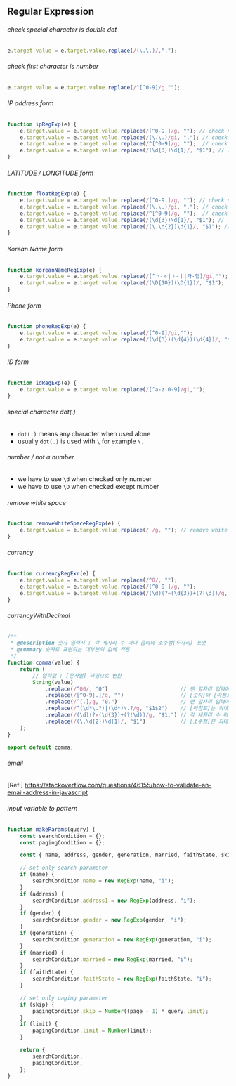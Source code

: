 ## Regular Expression
###### check special character is double dot
```js
e.target.value = e.target.value.replace(/(\.\.)/,".");
```
###### check first character is number
```js
e.target.value = e.target.value.replace(/^[^0-9]/g,"");
```
###### IP address form
```js
function ipRegExp(e) {
	e.target.value = e.target.value.replace(/[^0-9.]/g, ""); // check number and dot
	e.target.value = e.target.value.replace(/(\.\.)/gi, "."); // check double dot
	e.target.value = e.target.value.replace(/^[^0-9]/g, "");  // check first value is number
	e.target.value = e.target.value.replace(/(\d{3})\d{1}/, "$1"); // limit character length 3 before dot
}
```
###### LATITUDE / LONGITUDE form
```js
function floatRegExp(e) {
	e.target.value = e.target.value.replace(/[^0-9.]/g, ""); // check number and dot
	e.target.value = e.target.value.replace(/(\.\.)/gi, "."); // check double dot
	e.target.value = e.target.value.replace(/^[^0-9]/g, "");  // check first value is number
	e.target.value = e.target.value.replace(/(\d{3})\d{1}/, "$1"); // limit character length 3 before dot
	e.target.value = e.target.value.replace(/(\.\d{2})\d{1}/, "$1"); // limit character length 2 after dot
}
```
###### Korean Name form
```js
function koreanNameRegExp(e) {
	e.target.value = e.target.value.replace(/[^ㄱ-ㅎ|ㅏ-ㅣ|가-힣]/gi,"");
	e.target.value = e.target.value.replace(/(\D{10})(\D{1})/, "$1");
}
```
###### Phone form
```js
function phoneRegExp(e) {
	e.target.value = e.target.value.replace(/[^0-9]/gi,"");
	e.target.value = e.target.value.replace(/(\d{3})(\d{4})(\d{4})/, "$1-$2-$3");
}
```
###### ID form
```js
function idRegExp(e) {
	e.target.value = e.target.value.replace(/[^a-z|0-9]/gi,"");
}
```
###### special character dot(.)
- `dot(.)` means any character when used alone
- usually `dot(.)` is used with `\` for example `\.`
  
###### number / not a number
- we have to use `\d` when checked only number
- we have to use `\D` when checked except number
  
###### remove white space
```js
function removeWhiteSpaceRegExp(e) {
	e.target.value = e.target.value.replace(/ /g, ""); // remove white space
}
```
  
###### currency
```js
function currencyRegExr(e) {
	e.target.value = e.target.value.replace(/^0/, "");
	e.target.value = e.target.value.replace(/[^0-9|]/g, "");
	e.target.value = e.target.value.replace(/(\d)(?=(\d{3})+(?!\d))/g, "$1,");
}
```

###### currencyWithDecimal
```js
/**
 * @description 숫자 입력시 : 각 세자리 수 마다 콤마와 소수점(두자리) 포맷
 * @summary 숫자로 표현되는 대부분의 값에 적용
 */
function comma(value) {
    return (
        // 입력값 : [문자열] 타입으로 변환
        String(value)
            .replace(/^00/, "0")                       // 맨 앞자리 입력에서 "0"이 연속으로 입력 되었을 경우 : "0" 하나로 대체
            .replace(/[^0-9|.]/g, "")                  // [숫자]와 [마침표]만 입력 가능
            .replace(/^[.]/g, "0.")                    // 맨 앞자리 입력에서 [마침표] 입력시 "0"을 앞자리에 배치
            .replace(/^(\d*\.?)|(\d*)\.?/g, "$1$2")    // [마침표]는 최대 하나만 허용
            .replace(/(\d)(?=(\d{3})+(?!\d))/g, "$1,") // 각 세자리 수 마다 [콤마] 삽입
            .replace(/(\.\d{2})\d{1}/, "$1")           // [소수점]은 최대 두자리로 제한
    );
}

export default comma;
```
  
###### email
[Ref.] https://stackoverflow.com/questions/46155/how-to-validate-an-email-address-in-javascript  
  
###### input variable to pattern
```js
function makeParams(query) {
    const searchCondition = {};
    const pagingCondition = {};

    const { name, address, gender, generation, married, faithState, skip, limit} = query;

    // set only search parameter
    if (name) {
        searchCondition.name = new RegExp(name, "i");
    }
    if (address) {
        searchCondition.address1 = new RegExp(address, "i");
    }
    if (gender) {
        searchCondition.gender = new RegExp(gender, "i");
    }
    if (generation) {
        searchCondition.generation = new RegExp(generation, "i");
    }
    if (married) {
        searchCondition.married = new RegExp(married, "i");
    }
    if (faithState) {
        searchCondition.faithState = new RegExp(faithState, "i");
    }

    // set only paging parameter
    if (skip) {
        pagingCondition.skip = Number((page - 1) * query.limit);
    }
    if (limit) {
        pagingCondition.limit = Number(limit);
    }

    return {
        searchCondition,
        pagingCondition,
    };
}
```
  
